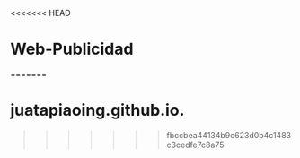 <<<<<<< HEAD
# Web-Publicidad
=======
# juatapiaoing.github.io.
>>>>>>> fbccbea44134b9c623d0b4c1483c3cedfe7c8a75

